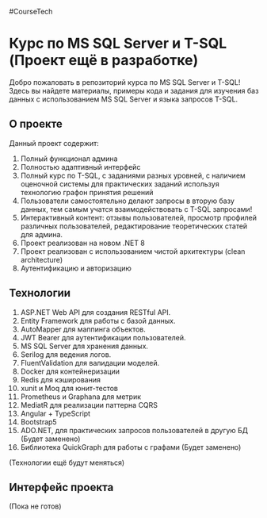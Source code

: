 #CourseTech

# Курс по MS SQL Server и T-SQL (Проект ещё в разработке)

Добро пожаловать в репозиторий курса по MS SQL Server и T-SQL! Здесь вы найдете материалы, примеры кода и задания для изучения баз данных с использованием MS SQL Server и языка запросов T-SQL.

## О проекте
Данный проект содержит:
1. Полный функционал админа
2. Полностью адаптивный интерфейс
3. Полный курс по T-SQL, с заданиями разных уровней, с наличием оценочной системы для практических заданий используя технологию графон принятия решений
4. Пользователи самостоятельно делают запросы в вторую базу данных, тем самым учатся взаимодействовать с T-SQL запросами!
5. Интерактивный контент: отзывы пользователей, просмотр профилей различных пользователей, редактирование теоретических статей для админа.
6. Проект реализован на новом .NET 8
7. Проект реализован с использованием чистой архитектуры (clean architecture)
8. Аутентификацию и авторизацию

## Технологии
1. ASP.NET Web API для создания RESTful API.
2. Entity Framework для работы с базой данных.
3. AutoMapper для маппинга объектов.
4. JWT Bearer для аутентификации пользователей.
5. MS SQL Server для хранения данных.
6. Serilog для ведения логов.
7. FluentValidation для валидации моделей.
8. Docker для контейнеризации
10. Redis для кэширования
11. xunit и Moq для юнит-тестов
12. Prometheus и Graphana для метрик
13. MediatR для реализации паттерна CQRS
14. Angular + TypeScript
15. Bootstrap5
16. ADO.NET, для практических запросов пользователей в другую БД (Будет заменено)
17. Библиотека QuickGraph для работы с графами (Будет заменено)

(Технологии ещё будут меняться)

## Интерфейс проекта 

(Пока не готов)
